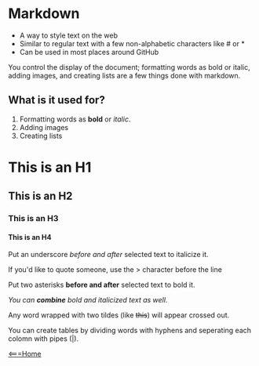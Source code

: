 # Markdown

- A way to style text on the web
- Similar to regular text with a few non-alphabetic characters like # or *
- Can be used in most places around GitHub

You control the display of the document; formatting words as bold or italic, adding images, and creating lists are a few things done with markdown.

## What is it used for?

1. Formatting words as **bold** or _italic_.
2. Adding images
3. Creating lists

# This is an H1
## This is an H2
### This is an H3
#### This is an H4

Put an underscore _before and after_ selected text to italicize it.

If you'd like to quote someone, use the > character before the line

Put two asterisks **before and after** selected text to bold it.

_You can **combine** bold and italicized text as well._ 

Any word wrapped with two tildes (like ~~this~~) will appear crossed out.

You can create tables by dividing words with hyphens and seperating each colomn with pipes (|).

[<===Home](README.md)